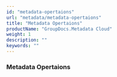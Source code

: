 ```yaml
---
id: "metadata-opertaions"
url: "metadata/metadata-opertaions"
title: "Metadata Opertaions"
productName: "GroupDocs.Metadata Cloud"
weight: 1
description: ""
keywords: ""
---
```


### Metadata Opertaions ###


